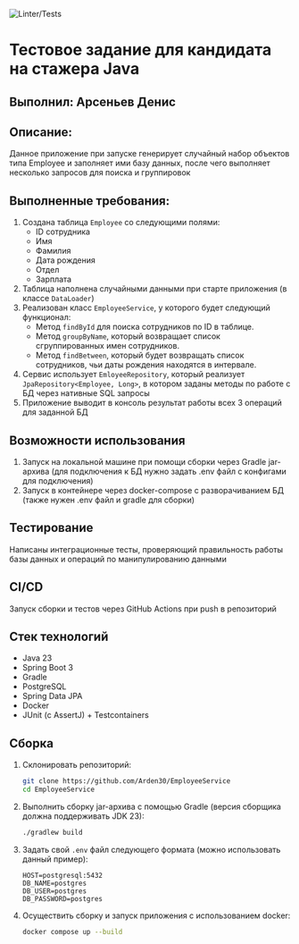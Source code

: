 ![Linter/Tests](https://github.com/Arden30/EmployeeService/actions/workflows/build.yaml/badge.svg)

# Тестовое задание для кандидата на стажера Java
## Выполнил: Арсеньев Денис

## Описание:
Данное приложение при запуске генерирует случайный набор объектов типа Employee и заполняет ими базу данных, после чего выполняет несколько запросов для поиска и группировок

## Выполненные требования:
1. Создана таблица `Employee` со следующими полями:
    * ID сотрудника
    * Имя
    * Фамилия
    * Дата рождения
    * Отдел
    * Зарплата
2. Таблица наполнена случайными данными при старте приложения (в классе `DataLoader`)
3. Реализован класс `EmployeeService`, у которого будет следующий функционал:
   * Метод `findById` для поиска сотрудников по ID в таблице.
   * Метод `groupByName`, который возвращает список сгруппированных имен сотрудников.
   * Метод `findBetween`, который будет возвращать список сотрудников, чьи даты рождения находятся в интервале.
4. Сервис использует `EmloyeeRepository`, который реализует `JpaRepository<Employee, Long>`, в котором заданы методы по работе с БД через нативные SQL запросы
5. Приложение выводит в консоль результат работы всех 3 операций для заданной БД

## Возможности использования
1. Запуск на локальной машине при помощи сборки через Gradle jar-архива (для подключения к БД нужно задать .env файл с конфигами для подключения)
2. Запуск в контейнере через docker-compose с разворачиванием БД (также нужен .env файл и gradle для сборки)

## Тестирование
Написаны интеграционные тесты, проверяющий правильность работы базы данных и операций по манипулированию данными

## CI/CD
Запуск сборки и тестов через GitHub Actions при push в репозиторий

## Стек технологий
- Java 23
- Spring Boot 3
- Gradle
- PostgreSQL
- Spring Data JPA
- Docker
- JUnit (с AssertJ) + Testcontainers

## Сборка
1. Склонировать репозиторий:

   ```bash
   git clone https://github.com/Arden30/EmployeeService
   cd EmployeeService
   ```
2. Выполнить сборку jar-архива с помощью Gradle (версия сборщика должна поддерживать JDK 23):
   ```bash
   ./gradlew build
   ```
3. Задать свой `.env` файл следующего формата (можно использовать данный пример):
   ```
   HOST=postgresql:5432
   DB_NAME=postgres
   DB_USER=postgres
   DB_PASSWORD=postgres
   ```
4. Осуществить сборку и запуск приложения с использованием docker:
   ```bash
   docker compose up --build
   ```
